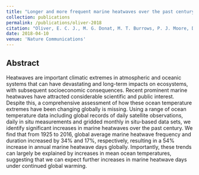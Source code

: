 ```yaml
---
title: "Longer and more frequent marine heatwaves over the past century"
collection: publications
permalink: /publications/oliver-2018
citation: "Oliver, E. C. J., M. G. Donat, M. T. Burrows, P. J. Moore, D. A. Smale, L. V. Alexander, J. Benthuysen, M. Feng, A. Sen Gupta, A. J. Hobday, N. J. Holbrook, S. E. Perkins-Kirkpatrick, <b>H. A. Scannell</b>, S. C. Straub, and T. Wernberg (2018), Longer and more frequent marine heatwaves over the past century, <i>Nat. Commun.</i>, 9: 1324, DOI: <a href='https://doi.org/10.1038/s41467-018-03732-9' target='_blank'>10.1038/s41467-018-03732-9</a>"
date: 2018-04-10
venue: 'Nature Communications'
---
```



## Abstract
Heatwaves are important climatic extremes in atmospheric and oceanic systems that can have devastating and long-term impacts on ecosystems, with subsequent socioeconomic consequences. Recent prominent marine heatwaves have attracted considerable scientific and public interest. Despite this, a comprehensive assessment of how these ocean temperature extremes have been changing globally is missing. Using a range of ocean temperature data including global records of daily satellite observations, daily in situ measurements and gridded monthly in situ-based data sets, we identify significant increases in marine heatwaves over the past century. We find that from 1925 to 2016, global average marine heatwave frequency and duration increased by 34% and 17%, respectively, resulting in a 54% increase in annual marine heatwave days globally. Importantly, these trends can largely be explained by increases in mean ocean temperatures, suggesting that we can expect further increases in marine heatwave days under continued global warming.
